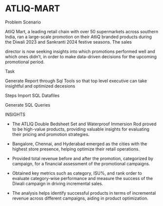 # ATLIQ-MART

Problem Scenario

AtliQ Mart, a leading retail chain with over 50 supermarkets across southern India, ran a large-scale promotion on their AtliQ branded products during the Diwali 2023 and Sankranti 2024 festive seasons. The sales

director is now seeking insights into which promotions performed well and which ones didn’t, in order to make data-driven decisions for the upcoming promotional period.

Task

Generate Report through Sql Tools so that top level executive can take insightful and optimized decesions

Steps
Import SQL Datafiles

Generate SQL Queries

INSIGHTS

* The ATLIQ Double Bedsheet Set and Waterproof Immersion Rod proved to be high-value products, providing valuable insights for evaluating their pricing and promotion strategies.

* Bangalore, Chennai, and Hyderabad emerged as the cities with the highest store presence, helping optimize their retail operations.

* Provided total revenue before and after the promotion, categorized by campaign, for a financial assessment of the promotional campaigns.

* Obtained key metrics such as category, ISU%, and rank order to evaluate category-wise performance and measure the success of the Diwali campaign in driving incremental sales.

* The analysis helps identify successful products in terms of incremental revenue across different campaigns, aiding in product optimization.


